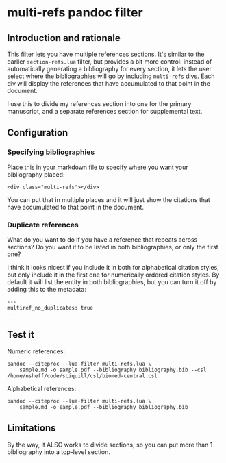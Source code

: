 # multi-refs pandoc filter

## Introduction and rationale

This filter lets you have multiple references sections. It's similar to the earlier `section-refs.lua` filter, but provides a bit more control: instead of automatically generating a bibliography for every section, it lets the user select where the bibliographies will go by including `multi-refs` divs. Each div will display the references that have accumulated to that point in the document.

I use this to divide my references section into one for the primary manuscript, and a separate references section for supplemental text.

## Configuration

### Specifying bibliographies

Place this in your markdown file to specify where you want your bibliography placed:

```
<div class="multi-refs"></div>
```

You can put that in multiple places and it will just show the citations that have accumulated to that point in the document.

### Duplicate references

What do you want to do if you have a reference that repeats across sections? Do you want it to be listed in both bibliographies, or only the first one? 

I think it looks nicest if you include it in both for alphabetical citation styles, but only include it in the first one for numerically ordered citation styles. By default it will list the entity in both bibliographies, but you can turn it off by adding this to the metadata:

```
---
multiref_no_duplicates: true
---
```

## Test it

Numeric references:

```
pandoc --citeproc --lua-filter multi-refs.lua \
	sample.md -o sample.pdf --bibliography bibliography.bib --csl /home/nsheff/code/sciquill/csl/biomed-central.csl
```

Alphabetical references: 

```
pandoc --citeproc --lua-filter multi-refs.lua \
	sample.md -o sample.pdf --bibliography bibliography.bib
```


## Limitations

By the way, it ALSO works to divide sections, so you can put more than 1 bibliography into a top-level section.